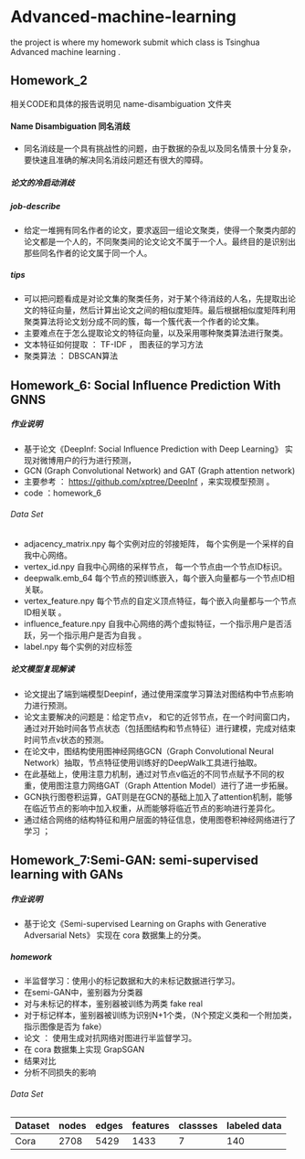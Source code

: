 # Advanced-machine-learning
the project is where my homework submit which class is  Tsinghua Advanced machine learning .

## Homework_2
相关CODE和具体的报告说明见 name-disambiguation 文件夹
#### Name Disambiguation   同名消歧
- 同名消歧是一个具有挑战性的问题，由于数据的杂乱以及同名情景十分复杂，要快速且准确的解决同名消歧问题还有很大的障碍。 

#####  论文的冷启动消歧 
##### job-describe 
- 给定一堆拥有同名作者的论文，要求返回一组论文聚类，使得一个聚类内部的论文都是一个人的，不同聚类间的论文论文不属于一个人。最终目的是识别出那些同名作者的论文属于同一个人。 

##### tips 
- 可以把问题看成是对论文集的聚类任务，对于某个待消歧的人名，先提取出论文的特征向量，然后计算出论文之间的相似度矩阵。最后根据相似度矩阵利用聚类算法将论文划分成不同的簇，每一个簇代表一个作者的论文集。
- 主要难点在于怎么提取论文的特征向量，以及采用哪种聚类算法进行聚类。  
- 文本特征如何提取 ： TF-IDF ， 图表征的学习方法
- 聚类算法 ： DBSCAN算法  

## Homework_6: Social Influence Prediction With GNNS 

##### 作业说明
- 基于论文《DeepInf: Social Influence Prediction with Deep Learning》 实现对微博用户的行为进行预测，
- GCN (Graph Convolutional Network) and GAT (Graph attention network)
- 主要参考 ： https://github.com/xptree/DeepInf ，来实现模型预测 。 
- code ：homework_6
###### Data Set 
- adjacency_matrix.npy   每个实例对应的邻接矩阵， 每个实例是一个采样的自我中心网络。
- vertex_id.npy   自我中心网络的采样节点， 每一个节点由一个节点ID标识。
- deepwalk.emb_64   每个节点的预训练嵌入，每个嵌入向量都与一个节点ID相关联。
- vertex_feature.npy  每个节点的自定义顶点特征，每个嵌入向量都与一个节点ID相关联 。
- influence_feature.npy  自我中心网络的两个虚拟特征，一个指示用户是否活跃，另一个指示用户是否为自我 。 
- label.npy  每个实例的对应标签 

##### 论文模型复现解读
- 论文提出了端到端模型Deepinf，通过使用深度学习算法对图结构中节点影响力进行预测。 
- 论文主要解决的问题是：给定节点v， 和它的近邻节点，在一个时间窗口内，通过对开始时间各节点状态（包括图结构和节点特征）进行建模，完成对结束时间节点v状态的预测。 
- 在论文中，图结构使用图神经网络GCN（Graph Convolutional Neural Network）抽取，节点特征使用训练好的DeepWalk工具进行抽取。
- 在此基础上，使用注意力机制，通过对节点v临近的不同节点赋予不同的权重，使用图注意力网络GAT（Graph Attention Model）进行了进一步拓展。
- GCN执行图卷积运算，GAT则是在GCN的基础上加入了attention机制，能够在临近节点的影响中加入权重，从而能够将临近节点的影响进行差异化。
- 通过结合网络的结构特征和用户层面的特征信息，使用图卷积神经网络进行了学习 ；

## Homework_7:Semi-GAN: semi-supervised learning with GANs

##### 作业说明
- 基于论文《Semi-supervised Learning on Graphs with Generative Adversarial Nets》 实现在 cora 数据集上的分类。 

##### homework  
- 半监督学习：使用小的标记数据和大的未标记数据进行学习。
- 在semi-GAN中，鉴别器为分类器 
- 对与未标记的样本，鉴别器被训练为两类  fake real
- 对于标记样本，鉴别器被训练为识别N+1个类，（N个预定义类和一个附加类，指示图像是否为 fake）
- 论文 ： 使用生成对抗网络对图进行半监督学习。
- 在 cora 数据集上实现 GrapSGAN 
- 结果对比 
- 分析不同损失的影响 

###### Data Set 

Dataset | nodes  | edges | features | classses | labeled data 
---  |---   | ---  | --- |--- |---
Cora | 2708 | 5429 | 1433 | 7 | 140 






